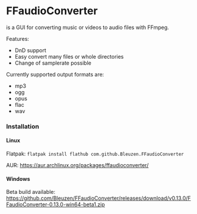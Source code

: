 # FFaudioConverter
is a GUI for converting music or videos to audio files with FFmpeg.

Features:
 - DnD support
 - Easy convert many files or whole directories
 - Change of samplerate possible

Currently supported output formats are:
 - mp3
 - ogg
 - opus
 - flac
 - wav

### Installation

#### Linux
Flatpak: `flatpak install flathub com.github.Bleuzen.FFaudioConverter`

AUR: https://aur.archlinux.org/packages/ffaudioconverter/

#### Windows
Beta build available:
https://github.com/Bleuzen/FFaudioConverter/releases/download/v0.13.0/FFaudioConverter-0.13.0-win64-beta1.zip
